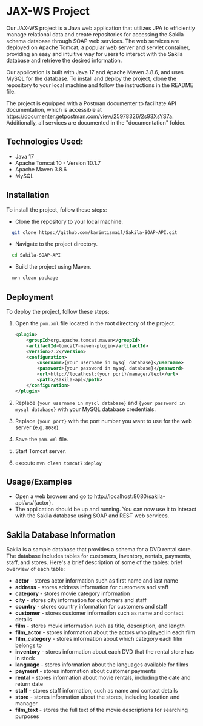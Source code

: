 # JAX-WS Project

Our JAX-WS project is a Java web application that utilizes JPA to efficiently manage relational data and create
repositories for accessing the Sakila schema database through SOAP web services. The web services are deployed on Apache
Tomcat, a popular web server and servlet container, providing an easy and intuitive way for users to interact with the
Sakila database and retrieve the desired information.

Our application is built with Java 17 and Apache Maven 3.8.6, and uses MySQL for the database. To install and deploy the
project, clone the repository to your local machine and follow the instructions in the README file.

The project is equipped with a Postman documenter to facilitate API documentation, which is accessible at https://documenter.getpostman.com/view/25978326/2s93XsYS7a. Additionally, all services are documented in the "documentation" folder.

## Technologies Used:

- Java 17
- Apache Tomcat 10 - Version 10.1.7
- Apache Maven 3.8.6
- MySQL

## Installation

To install the project, follow these steps:

- Clone the repository to your local machine.

```bash
  git clone https://github.com/karimtismail/Sakila-SOAP-API.git
```

- Navigate to the project directory.

```bash    
  cd Sakila-SOAP-API
```

- Build the project using Maven.

```bash
  mvn clean package
````

## Deployment

To deploy the project, follow these steps:

1. Open the `pom.xml` file located in the root directory of the project.

    ```xml
    <plugin>
        <groupId>org.apache.tomcat.maven</groupId>
        <artifactId>tomcat7-maven-plugin</artifactId>
        <version>2.2</version>
        <configuration>
            <username>{your username in mysql database}</username>
            <password>{your password in mysql database}</password>
            <url>http://localhost:{your port}/manager/text</url>
            <path>/sakila-api</path>
        </configuration>
    </plugin>
    ```

2. Replace `{your username in mysql database}` and `{your password in mysql database}` with your MySQL database
   credentials.
3. Replace `{your port}` with the port number you want to use for the web server (e.g. `8080`).
4. Save the `pom.xml` file.
5. Start Tomcat server.
6. execute ```mvn clean tomcat7:deploy```

## Usage/Examples

- Open a web browser and go to http://localhost:8080/sakila-api/ws/{actor}.
- The application should be up and running. You can now use it to interact with the Sakila database using SOAP and REST
  web services.

## Sakila Database Information

Sakila is a sample database that provides a schema for a DVD rental store. The database includes tables for
customers, inventory, rentals, payments, staff, and stores. Here's a brief description of some of the tables: brief
overview of each table:

- **actor** - stores actor information such as first name and last name
- **address** - stores address information for customers and staff
- **category** - stores movie category information
- **city** - stores city information for customers and staff
- **country** - stores country information for customers and staff
- **customer** - stores customer information such as name and contact details
- **film** - stores movie information such as title, description, and length
- **film_actor** - stores information about the actors who played in each film
- **film_category** - stores information about which category each film belongs to
- **inventory** - stores information about each DVD that the rental store has in stock
- **language** - stores information about the languages available for films
- **payment** - stores information about customer payments
- **rental** - stores information about movie rentals, including the date and return date
- **staff** - stores staff information, such as name and contact details
- **store** - stores information about the stores, including location and manager
- **film_text** - stores the full text of the movie descriptions for searching purposes
